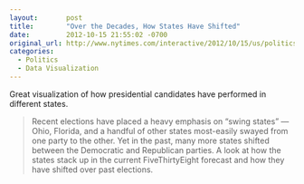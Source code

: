 ```yaml
---
layout:       post
title:        "Over the Decades, How States Have Shifted"
date:         2012-10-15 21:55:02 -0700
original_url: http://www.nytimes.com/interactive/2012/10/15/us/politics/swing-history.html?hp
categories:
  - Politics
  - Data Visualization
---
```


Great visualization of how presidential candidates have performed in different states.

 > Recent elections have placed a heavy emphasis on “swing states” — Ohio, Florida, and a handful of other states most-easily swayed from one party to the other. Yet in the past, many more states shifted between the Democratic and Republican parties. A look at how the states stack up in the current FiveThirtyEight forecast and how they have shifted over past elections.

